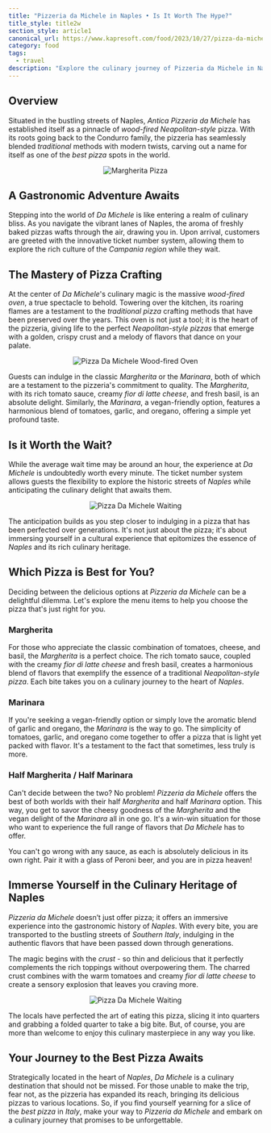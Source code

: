 ```yaml
---
title: "Pizzeria da Michele in Naples • Is It Worth The Hype?"
title_style: title2w
section_style: article1
canonical_url: https://www.kapresoft.com/food/2023/10/27/pizza-da-michele-naples.html
category: food
tags: 
  - travel
description: "Explore the culinary journey of Pizzeria da Michele in Naples, a renowned Naples pizza spot serving the best Margherita and Marinara pizzas."
---
```


## Overview

Situated in the bustling streets of Naples, _Antica Pizzeria da Michele_ has established itself as a pinnacle of _wood-fired Neapolitan-style_ pizza. With its roots going back to the Condurro family, the pizzeria has seamlessly blended _traditional_ methods with modern twists, carving out a name for itself as one of the _best pizza_ spots in the world.<!--excerpt-->

<div style="text-align: center; margin: 10px 0;">
<img src="https://cdngh.kapresoft.com/img/michele-margherita-pizza-bc212e0.jpg" alt="Margherita Pizza"/>
</div>

## A Gastronomic Adventure Awaits
Stepping into the world of _Da Michele_ is like entering a realm of culinary bliss. As you navigate the vibrant lanes of Naples, the aroma of freshly baked pizzas wafts through the air, drawing you in. Upon arrival, customers are greeted with the innovative ticket number system, allowing them to explore the rich culture of the _Campania region_ while they wait.

## The Mastery of Pizza Crafting
At the center of _Da Michele_'s culinary magic is the massive _wood-fired oven_, a true spectacle to behold. Towering over the kitchen, its roaring flames are a testament to the _traditional pizza_ crafting methods that have been preserved over the years. This oven is not just a tool; it is the heart of the pizzeria, giving life to the perfect _Neapolitan-style pizzas_ that emerge with a golden, crispy crust and a melody of flavors that dance on your palate.

<div style="text-align: center; margin: 10px 0;">
<img src="https://cdngh.kapresoft.com/img/michele-woodfired-oven-f8797d1.jpg" alt="Pizza Da Michele Wood-fired Oven"/>
</div>

Guests can indulge in the classic _Margherita_ or the _Marinara_, both of which are a testament to the pizzeria's commitment to quality. The _Margherita_, with its rich tomato sauce, creamy _fior di latte cheese_, and fresh basil, is an absolute delight. Similarly, the _Marinara_, a vegan-friendly option, features a harmonious blend of tomatoes, garlic, and oregano, offering a simple yet profound taste.

## Is it Worth the Wait?
While the average wait time may be around an hour, the experience at _Da Michele_ is undoubtedly worth every minute. The ticket number system allows guests the flexibility to explore the historic streets of _Naples_ while anticipating the culinary delight that awaits them. 

<div style="text-align: center; margin: 10px 0;">
<img src="https://cdngh.kapresoft.com/img/michele-ticket-waitline-1cc7c4e.jpg" alt="Pizza Da Michele Waiting"/>
</div>

The anticipation builds as you step closer to indulging in a pizza that has been perfected over generations. It's not just about the pizza; it's about immersing yourself in a cultural experience that epitomizes the essence of _Naples_ and its rich culinary heritage.

## Which Pizza is Best for You?

Deciding between the delicious options at _Pizzeria da Michele_ can be a delightful dilemma. Let's explore the menu items to help you choose the pizza that's just right for you.

### Margherita
For those who appreciate the classic combination of tomatoes, cheese, and basil, the _Margherita_ is a perfect choice. The rich tomato sauce, coupled with the creamy _fior di latte cheese_ and fresh basil, creates a harmonious blend of flavors that exemplify the essence of a traditional _Neapolitan-style pizza_. Each bite takes you on a culinary journey to the heart of _Naples_.

### Marinara
If you're seeking a vegan-friendly option or simply love the aromatic blend of garlic and oregano, the _Marinara_ is the way to go. The simplicity of tomatoes, garlic, and oregano come together to offer a pizza that is light yet packed with flavor. It's a testament to the fact that sometimes, less truly is more.

### Half Margherita / Half Marinara
Can't decide between the two? No problem! _Pizzeria da Michele_ offers the best of both worlds with their half _Margherita_ and half _Marinara_ option. This way, you get to savor the cheesy goodness of the _Margherita_ and the vegan delight of the _Marinara_ all in one go. It's a win-win situation for those who want to experience the full range of flavors that _Da Michele_ has to offer.

You can't go wrong with any sauce, as each is absolutely delicious in its own right. Pair it with a glass of Peroni beer, and you are in pizza heaven!

## Immerse Yourself in the Culinary Heritage of Naples
_Pizzeria da Michele_ doesn’t just offer pizza; it offers an immersive experience into the gastronomic history of _Naples_. With every bite, you are transported to the bustling streets of _Southern Italy_, indulging in the authentic flavors that have been passed down through generations.

The magic begins with the _crust_ - so thin and delicious that it perfectly complements the rich toppings without overpowering them. The charred crust combines with the warm tomatoes and creamy _fior di latte cheese_ to create a sensory explosion that leaves you craving more. 

<div style="text-align: center; margin: 10px 0;">
<img src="https://cdngh.kapresoft.com/img/michele-pizza-thin-97c9506.png" alt="Pizza Da Michele Waiting"/>
</div>

The locals have perfected the art of eating this pizza, slicing it into quarters and grabbing a folded quarter to take a big bite. But, of course, you are more than welcome to enjoy this culinary masterpiece in any way you like.


## Your Journey to the Best Pizza Awaits
Strategically located in the heart of _Naples_, _Da Michele_ is a culinary destination that should not be missed. For those unable to make the trip, fear not, as the pizzeria has expanded its reach, bringing its delicious pizzas to various locations. So, if you find yourself yearning for a slice of the _best pizza_ in _Italy_, make your way to _Pizzeria da Michele_ and embark on a culinary journey that promises to be unforgettable.
